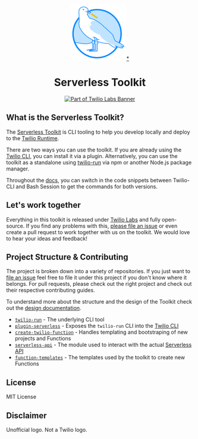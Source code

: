 <p align="center"><img src="images/squared-serverless-logo-small.png" height="150" alt="Seagull with a French Fry"><a href="#disclaimer">*</a></p>
<h1 align="center">Serverless Toolkit</h1>
<p align="center"><a href="https://github.com/twilio-labs/about"><img src="https://img.shields.io/static/v1?label=&message=Twilio-Labs&color=F22F46&labelColor=0D122B&logo=twilio&style=for-the-badge" alt="Part of Twilio Labs Banner"></a></p>

## What is the Serverless Toolkit?

The [Serverless Toolkit](https://www.twilio.com/docs/labs/severless-toolkit) is CLI tooling to help you develop locally and deploy to the [Twilio Runtime](https://www.twilio.com/runtime).

There are two ways you can use the toolkit. If you are already using the [Twilio CLI](https://www.twilio.com/docs/twilio-cli), you can install it via a plugin. Alternatively, you can use the toolkit as a standalone using [twilio-run](https://npm.im/twilio-run) via npm or another Node.js package manager.

Throughout the [docs](https://www.twilio.com/docs/labs/serverless-toolkit), you can switch in the code snippets between Twilio-CLI and Bash Session to get the commands for both versions.

## Let's work together

Everything in this toolkit is released under [Twilio Labs](https://www.twilio.com/docs/labs) and fully open-source. If you find any problems with this, [please file an issue](https://github.com/twilio-labs/serverless-toolkit/issues) or even create a pull request to work together with us on the toolkit. We would love to hear your ideas and feedback!

## Project Structure & Contributing

The project is broken down into a variety of repositories. If you just want to [file an issue](https://github.com/twilio-labs/serverless-toolkit/issues) feel free to file it under this project if you don't know where it belongs. For pull requests, please check out the right project and check out their respective contributing guides.

To understand more about the structure and the design of the Toolkit check out the [design documentation](DESIGN.md).

- [`twilio-run`](https://github.com/twilio-labs/twilio-run) - The underlying CLI tool
- [`plugin-serverless`](https://github.com/twilio-labs/plugin-serverless) - Exposes the `twilio-run` CLI into the [Twilio CLI](https://www.twilio.com/docs/twilio-cli)
- [`create-twilio-function`](https://github.com/twilio-labs/create-twilio-function) - Handles templating and bootstraping of new projects and Functions
- [`serverless-api`](https://github.com/twilio-labs/serverless-api) - The module used to interact with the actual [Serverless API](https://github.com/twilio-labs/serverless-api)
- [`function-templates`](https://github.com/twilio-labs/function-templates) - The templates used by the toolkit to create new Functions

## License

MIT License

## Disclaimer

Unofficial logo. Not a Twilio logo.
